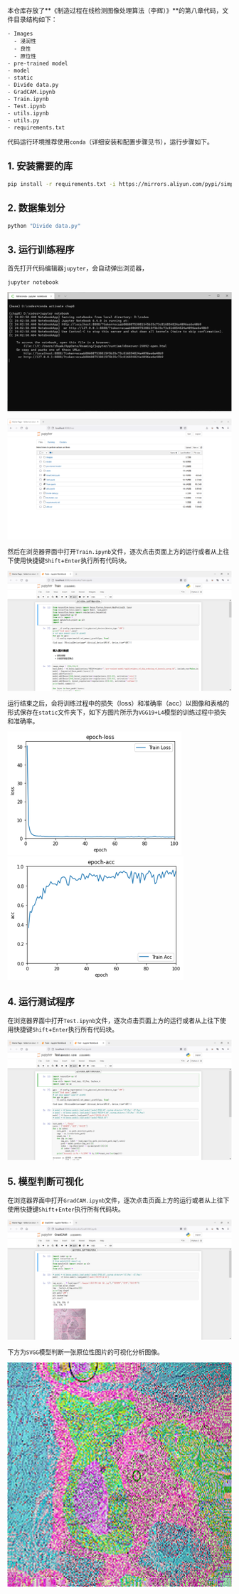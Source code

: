 本仓库存放了**《制造过程在线检测图像处理算法（李辉）》**的第八章代码，文件目录结构如下：

```
- Images
  - 浸润性
  - 良性
  - 原位性
- pre-trained model
- model
- static
- Divide data.py
- GradCAM.ipynb
- Train.ipynb
- Test.ipynb
- utils.ipynb
- utils.py
- requirements.txt
```

代码运行环境推荐使用`conda`（详细安装和配置步骤见书），运行步骤如下。

## 1. 安装需要的库

```bash
pip install -r requirements.txt -i https://mirrors.aliyun.com/pypi/simple
```

## 2. 数据集划分

```bash
python "Divide data.py"
```

## 3. 运行训练程序

首先打开代码编辑器`jupyter`，会自动弹出浏览器，

```bash
jupyter notebook
```

![terminal-show](static/terminal-show.png)

![jupyter界面](static/jupyter界面.png)

然后在浏览器界面中打开`Train.ipynb`文件，逐次点击页面上方的运行或者从上往下使用快捷键`Shift`+`Enter`执行所有代码块。

![Train](static/Train.png)

运行结束之后，会将训练过程中的损失（loss）和准确率（acc）以图像和表格的形式保存在`static`文件夹下，如下方图片所示为`VGG19+L4`模型的训练过程中损失和准确率。

![VGG19L4-LOSS](static/vgg19-L4-loss.png)![VGG19L4-ACC](static/vgg19-L4-acc.png)

## 4. 运行测试程序

在浏览器界面中打开`Test.ipynb`文件，逐次点击页面上方的运行或者从上往下使用快捷键`Shift`+`Enter`执行所有代码块。

![Test](static/test.png)

## 5. 模型判断可视化

在浏览器界面中打开`GradCAM.ipynb`文件，逐次点击页面上方的运行或者从上往下使用快捷键`Shift`+`Enter`执行所有代码块。

![GradCAM](static/GradCAM.png)

下方为`SVGG`模型判断一张原位性图片的可视化分析图像。

![svgg-visu-explain](static/In-suit-SVGG-superimposed.png)